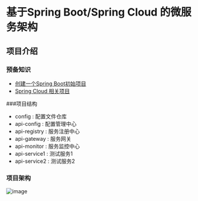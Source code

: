 # 基于Spring Boot/Spring Cloud 的微服务架构
## 项目介绍
### 预备知识
+ <a href="https://start.spring.io/" target="_blank">创建一个Spring Boot初始项目</a>
+ <a href="https://springcloud.cc/" target="_blank">Spring Cloud 相关项目</a>

###项目结构
+ config : 配置文件仓库
+ api-config : 配置管理中心
+ api-registry : 服务注册中心
+ api-gateway : 服务网关
+ api-monitor : 服务监控中心
+ api-service1 : 测试服务1
+ api-service2 : 测试服务2

### 项目架构
![image](https://github.com/jonsychen/microservices-examples/blob/master/etc/%E5%BE%AE%E6%9C%8D%E5%8A%A1%E6%9E%B6%E6%9E%84.png)
